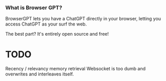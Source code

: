 ### What is Browser GPT?
BrowserGPT lets you have a ChatGPT directly in your browser, letting you access ChatGPT as your surf the web.

The best part? It's entirely open source and free!

# TODO
Recency / relevancy memory retrieval
Websocket is too dumb and overwrites and interleaves itself.